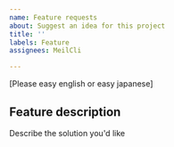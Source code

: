 ```yaml
---
name: Feature requests
about: Suggest an idea for this project
title: ''
labels: Feature
assignees: MeilCli

---
```


[Please easy english or easy japanese]

## Feature description
Describe the solution you'd like
